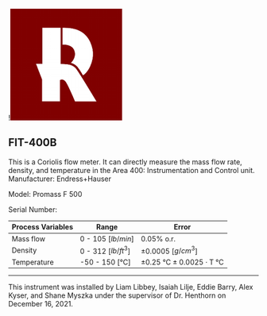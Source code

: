 !![RHIT Logo](https://raw.githubusercontent.com/henthornlab/ProcessAnalytics/master/RHITlogo.png)

## FIT-400B 

This is a Coriolis flow meter. It can directly measure the mass flow rate, density, and temperature in the Area 400: Instrumentation and Control unit.
Manufacturer: Endress+Hauser

Model: Promass F 500

Serial Number: 

|Process Variables|Range| Error|
|-|-|-|
|Mass flow|0 - 105 [$lb/min$]|0.05% o.r.|
|Density|0 - 312 [$lb/ft^3$]|±0.0005 [$g/cm^3$]| 
|Temperature|-50 - 150 [°C] |±0.25 °C ± 0.0025 · T °C |

___
This instrument was installed by Liam Libbey, Isaiah Lilje, Eddie Barry, Alex Kyser, and Shane Myszka under the supervisor of Dr. Henthorn on December 16, 2021.
